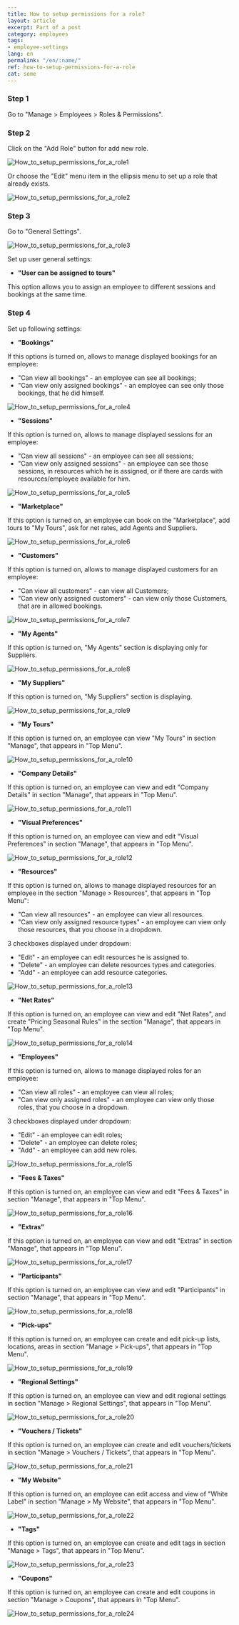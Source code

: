 ```yaml
---
title: How to setup permissions for a role?
layout: article
excerpt: Part of a post
category: employees
tags:
- employee-settings
lang: en
permalink: "/en/:name/"
ref: how-to-setup-permissions-for-a-role
cat: some
---
```


### **Step 1**

Go to "Manage > Employees > Roles & Permissions".

### **Step 2**

Click on the "Add Role" button for add new role.

![How_to_setup_permissions_for_a_role1](/assets/images/how_to_setup_permissions_for_a_role1.png)

Or choose the "Edit" menu item in the ellipsis menu to set up a role that already exists.

![How_to_setup_permissions_for_a_role2](/assets/images/how_to_setup_permissions_for_a_role2.png)

### **Step 3**

Go to "General Settings".

![How_to_setup_permissions_for_a_role3](/assets/images/how_to_setup_permissions_for_a_role3.png)

Set up user general settings:

- **"User can be assigned to tours"** 

This option allows you to assign an employee to different sessions and bookings at the same time.

### **Step 4**

Set up following settings:

- **"Bookings"** 

If this options is turned on, allows to manage displayed bookings for an employee:
- "Can view all bookings" - an employee can see all bookings;
- "Can view only assigned bookings" - an employee can see only those bookings, that he did himself.

![How_to_setup_permissions_for_a_role4](/assets/images/how_to_setup_permissions_for_a_role4.png)

- **"Sessions"**

If this option is turned on, allows to manage displayed sessions for an employee:
- "Can view all sessions" - an employee can see all sessions;
- "Can view only assigned sessions" - an employee can see those sessions, in resources which he is assigned, or if there are cards with resources/employee available for him.

![How_to_setup_permissions_for_a_role5](/assets/images/how_to_setup_permissions_for_a_role5.png)

- **"Marketplace"**

If this option is turned on, an employee can book on the "Marketplace", add tours to "My Tours", ask for net rates, add Agents and Suppliers.

![How_to_setup_permissions_for_a_role6](/assets/images/how_to_setup_permissions_for_a_role6.png)

- **"Customers"**

If this option is turned on, allows to manage displayed customers for an employee:
- "Can view all customers" - can view all Customers;
- "Can view only assigned customers" - can view only those Customers, that are in allowed bookings.

![How_to_setup_permissions_for_a_role7](/assets/images/how_to_setup_permissions_for_a_role7.png)

- **"My Agents"**

If this option is turned on, "My Agents" section is displaying only for Suppliers.

![How_to_setup_permissions_for_a_role8](/assets/images/how_to_setup_permissions_for_a_role8.png)

- **"My Suppliers"**

If this option is turned on, "My Suppliers" section is displaying.

![How_to_setup_permissions_for_a_role9](/assets/images/how_to_setup_permissions_for_a_role9.png)

- **"My Tours"**

If this option is turned on, an employee can view "My Tours" in section "Manage", that appears in "Top Menu".

![How_to_setup_permissions_for_a_role10](/assets/images/how_to_setup_permissions_for_a_role10.png)

- **"Company Details"**

If this option is turned on, an employee can view and edit "Company Details" in section "Manage", that appears in "Top Menu". 

![How_to_setup_permissions_for_a_role11](/assets/images/how_to_setup_permissions_for_a_role11.png)

- **"Visual Preferences"**

If this option is turned on, an employee can view and edit "Visual Preferences" in section "Manage", that appears in "Top Menu".

![How_to_setup_permissions_for_a_role12](/assets/images/how_to_setup_permissions_for_a_role12.png)

- **"Resources"**

If this option is turned on, allows to manage displayed resources for an employee in the section "Manage > Resources", that appears in "Top Menu":
- "Can view all resources" - an employee can view all resources.
- "Can view only assigned resource types" - an employee can view only those resources, that you choose in a dropdown.

3 checkboxes displayed under dropdown:
- "Edit" - an employee can edit resources he is assigned to.
- "Delete" - an employee can delete resources types and categories.
- "Add" - an employee can add resource categories.

![How_to_setup_permissions_for_a_role13](/assets/images/how_to_setup_permissions_for_a_role13.png)

- **"Net Rates"**

If this option is turned on, an employee can view and edit "Net Rates", and create "Pricing Seasonal Rules" in the section "Manage", that appears in "Top Menu".

![How_to_setup_permissions_for_a_role14](/assets/images/how_to_setup_permissions_for_a_role14.png)

- **"Employees"**

If this option is turned on, allows to manage displayed roles for an employee:
- "Can view all roles" - an employee can view all roles;
- "Can view only assigned roles" - an employee can view only those roles, that you choose in a dropdown.

3 checkboxes displayed under dropdown:
- "Edit" - an employee can edit roles;
- "Delete" - an employee can delete roles;
- "Add" - an employee can add new roles.

![How_to_setup_permissions_for_a_role15](/assets/images/how_to_setup_permissions_for_a_role15.png)

- **"Fees & Taxes"**

If this option is turned on, an employee can view and edit "Fees & Taxes" in section "Manage", that appears in "Top Menu".

![How_to_setup_permissions_for_a_role16](/assets/images/how_to_setup_permissions_for_a_role16.png)

- **"Extras"**

If this option is turned on, an employee can view and edit "Extras" in section "Manage", that appears in "Top Menu".

![How_to_setup_permissions_for_a_role17](/assets/images/how_to_setup_permissions_for_a_role17.png)

- **"Participants"**

If this option is turned on, an employee can view and edit "Participants" in section "Manage", that appears in "Top Menu".

![How_to_setup_permissions_for_a_role18](/assets/images/how_to_setup_permissions_for_a_role18.png)

- **"Pick-ups"**

If this option is turned on, an employee can create and edit pick-up lists, locations, areas in section "Manage > Pick-ups", that appears in "Top Menu".

![How_to_setup_permissions_for_a_role19](/assets/images/how_to_setup_permissions_for_a_role19.png)

- **"Regional Settings"**

If this option is turned on, an employee can view and edit regional settings in section "Manage > Regional Settings", that appears in "Top Menu".

![How_to_setup_permissions_for_a_role20](/assets/images/how_to_setup_permissions_for_a_role20.png)

- **"Vouchers / Tickets"**

If this option is turned on, an employee can create and edit vouchers/tickets in section "Manage > Vouchers / Tickets", that appears in "Top Menu".

![How_to_setup_permissions_for_a_role21](/assets/images/how_to_setup_permissions_for_a_role21.png)

- **"My Website"**

If this option is turned on, an employee can edit access and view of "White Labеl" in section "Manage > My Website", that appears in "Top Menu".

![How_to_setup_permissions_for_a_role22](/assets/images/how_to_setup_permissions_for_a_role22.png)

- **"Tags"**

If this option is turned on, an employee can create and edit tags in section "Manage > Tags", that appears in "Top Menu".

![How_to_setup_permissions_for_a_role23](/assets/images/how_to_setup_permissions_for_a_role23.png)

- **"Coupons"**

If this option is turned on, an employee can create and edit coupons in section "Manage > Coupons", that appears in "Top Menu".

![How_to_setup_permissions_for_a_role24](/assets/images/how_to_setup_permissions_for_a_role24.png)
